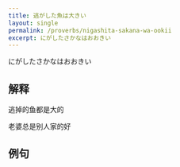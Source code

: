 ```yaml
---
title: 逃がした魚は大きい
layout: single
permalink: /proverbs/nigashita-sakana-wa-ookii
excerpt: にがしたさかなはおおきい
---
```


にがしたさかなはおおきい

## 解释

逃掉的鱼都是大的

老婆总是别人家的好

## 例句

